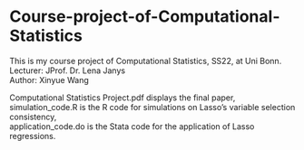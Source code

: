 # Course-project-of-Computational-Statistics

This is my course project of Computational Statistics, SS22, at Uni Bonn. \
Lecturer: JProf. Dr. Lena Janys\
Author: Xinyue Wang

Computational Statistics Project.pdf displays the final paper, \
simulation_code.R is the R code for simulations on Lasso’s variable selection consistency, \
application_code.do is the Stata code for the application of Lasso regressions.
